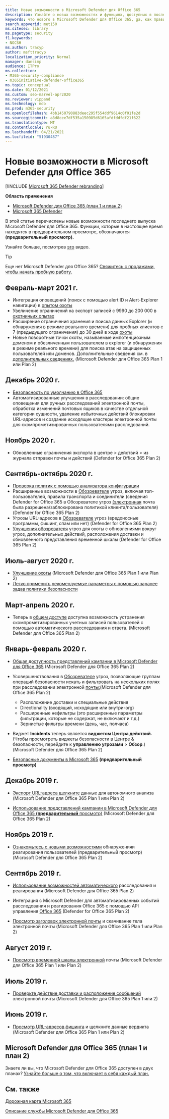 ```yaml
---
title: Новые возможности в Microsoft Defender для Office 365
description: Узнайте о новых возможностях и функциях, доступных в последнем выпуске Microsoft Defender для Office 365.
keywords: что нового в Microsoft Defender для Office 365, ga, как правило, доступны, возможности, доступные, новые
search.appverid: met150
ms.sitesec: library
ms.pagetype: security
f1.keywords:
- NOCSH
ms.author: tracyp
author: msfttracyp
localization_priority: Normal
manager: dansimp
audience: ITPro
ms.collection:
- M365-security-compliance
- m365initiative-defender-office365
ms.topic: conceptual
ms.date: 01/12/2021
ms.custom: seo-marvel-apr2020
ms.reviewer: vippand
ms.technology: mdo
ms.prod: m365-security
ms.openlocfilehash: 4bb1450790883deec295f554ddf9614c0f01fe2d
ms.sourcegitcommit: a8d8cee7df535a150985d6165afdfddfdf21f622
ms.translationtype: MT
ms.contentlocale: ru-RU
ms.lasthandoff: 04/21/2021
ms.locfileid: "51930487"
---
```

# <a name="whats-new-in-microsoft-defender-for-office-365"></a>Новые возможности в Microsoft Defender для Office 365

[!INCLUDE [Microsoft 365 Defender rebranding](../includes/microsoft-defender-for-office.md)]

**Область применения**
- [Microsoft Defender для Office 365 (план 1 и план 2)](defender-for-office-365.md)
- [Microsoft 365 Defender](../defender/microsoft-365-defender.md)

В этой статье перечислены новые возможности последнего выпуска Microsoft Defender для Office 365. Функции, которые в настоящее время находятся в предварительном просмотре, обозначаются **(предварительный просмотр).**

Узнайте больше, посмотрев [это](https://www.youtube.com/watch?v=Tdz6KfruDGo&list=PL3ZTgFEc7LystRja2GnDeUFqk44k7-KXf&index=3) видео.
> [!TIP]
> Еще нет Microsoft Defender для Office 365? [Свяжитесь с продажами, чтобы начать пробную работу.](https://info.microsoft.com/ww-landing-M365SMB-web-contact.html)

## <a name="februarymarch-2021"></a>Февраль-март 2021 г. 

- Интеграция оповещений (поиск с помощью alert ID и Alert-Explorer навигации) в [опытом охоты](threat-explorer.md)
- Увеличение ограничений на экспорт записей с 9990 до 200 000 в [охотничьих опытах](threat-explorer.md)
- Расширение ограничения хранения и поиска данных Explorer (и обнаружения в режиме реального времени) для пробных клиентов с 7 (предыдущего ограничения) до 30 дней в ходе [охоты](threat-explorer.md)
- Новые поворотные точки охоты,  называемые импотенциозным доменом и обезличенным пользователем в explorer (и обнаружения в режиме реального времени) для поиска атак на защищенных пользователей или доменов.  Дополнительные сведения см. в [дополнительных сведениях.](threat-explorer.md#view-phishing-emails-sent-to-impersonated-users-and-domains) (Microsoft Defender для Office 365 Plan 1 или Plan 2)

## <a name="december-2020"></a>Декабрь 2020 г.

- [Безопасность по умолчанию в Office 365](secure-by-default.md)
- Автоматизированные улучшения в расследовании: общие оповещения для ручных расследований электронной почты, обработка изменений почтовых ящиков в качестве отдельной категории сущности, удаление избыточных действий блокировки URL-адресов и создание исходящие кластеры электронной почты для скомпрометизированных пользователями расследований.

## <a name="november-2020"></a>Ноябрь 2020 г.

- Обновленные ограничения экспорта в центре > действий > из журнала отправки почты и действий (Defender for Office 365 Plan 2)

## <a name="septemberoctober-2020"></a>Сентябрь-октябрь 2020 г.

- [Проверка политик с помощью анализатора конфигурации](configuration-analyzer-for-security-policies.md)
- Расширенные возможности в [Обозревателе](threat-explorer.md#new-features-in-threat-explorer-and-real-time-detections) угроз, включая топ-пользователей, правила транспорта и соединители (сведения Defender for Office 365 в Обозревателе угроз [(электронная](threat-explorer.md) почта была разрешена/заблокирована политикой клиента/пользователя) (Defender for Office 365 Plan 2)
- Угрозы URL-адресов в [Обозревателе](threat-explorer.md#threats-in-urls) угроз (вредоносные программы, фишинг, спам или нет) (Defender for Office 365 Plan 2)
- [Улучшения обозревателя](threat-explorer.md#improvements-to-the-threat-hunting-experience-upcoming) угроз для охоты с обновлениями вокруг угроз, дополнительных действий, расположения доставки и обновленного представления временной шкалы (Defender for Office 365 Plan 2)

## <a name="julyaugust-2020"></a>Июль-август 2020 г.

- [Улучшение охоты](threat-explorer.md#improvements-to-threat-hunting-experience) (Microsoft Defender для Office 365 Plan 1 или Plan 2)
- [Легко применить рекомендуемые параметры с помощью заранее задав политики безопасности](preset-security-policies.md)

## <a name="marchapril-2020"></a>Март-апрель 2020 г.

- Теперь в [общем доступе](address-compromised-users-quickly.md) доступна возможность устранения скомпрометизированных учетных записей пользователей с помощью автоматического расследования и ответа. (Microsoft Defender для Office 365 Plan 2)

## <a name="januaryfebruary-2020"></a>Январь-февраль 2020 г.

- [Общая доступность представлений кампании в Microsoft Defender для Office 365](campaigns.md) (Microsoft Defender для Office 365 Plan 2)
- Усовершенствования в [Обозревателе](threat-explorer.md) угроз, позволяющие группам операций безопасности искать и фильтровать на нескольких полях при расследовании электронной [почты:](investigate-malicious-email-that-was-delivered.md)(Microsoft Defender для Office 365 Plan 2)
  - Расположение доставки и специальные действия
  - Directionality (входящий, исходящие или внутри-org)
  - Расширенные нефильтры (это расширенные параметры фильтрации, которые не содержат, не включают и т.д.)
  - Зернистые фильтры времени (день, час, полчаса)

- Виджет **Incidents** теперь является **виджетом Центра действий.** (Чтобы просмотреть виджеты безопасности в Центре & безопасности, перейдите к **управлению угрозами** \> **Обзор**.) (Microsoft Defender для Office 365 Plan 2)

- [Безопасные документы в Microsoft 365](safe-docs.md) **(предварительный просмотр)**

## <a name="december-2019"></a>Декабрь 2019 г.

- [Экспорт URL-адреса щелкните](threat-explorer.md#new-features-in-threat-explorer-and-real-time-detections) данные для автономного анализа (Microsoft Defender для Office 365 Plan 1 или Plan 2)

- [Использование представлений кампании в Microsoft Defender для Office 365 **(предварительный** просмотр)](campaigns.md) (Microsoft Defender для Office 365 Plan 2)

## <a name="november-2019"></a>Ноябрь 2019 г.

- [Ознакомьтесь с новыми возможностями](address-compromised-users-quickly.md) обнаруженияи реагирования пользователей (предварительный просмотр) (Microsoft Defender для Office 365 Plan 2)

## <a name="september-2019"></a>Сентябрь 2019 г.

- [Использование возможностей автоматического](automated-investigation-response-office.md) расследования и реагирования (Microsoft Defender для Office 365 Plan 2)

- Интеграция с Microsoft Defender для автоматизированных событий расследования и реагирования Office 365 с помощью API управления [Office 365](/office/office-365-management-api/office-365-management-activity-api-schema#office-365-advanced-threat-protection-and-threat-investigation-and-response-schema) (Defender for Office 365 Plan 2)

- [Просмотр заголовок электронной почты](investigate-malicious-email-that-was-delivered.md) и скачивание тела электронной почты (Microsoft Defender для Office 365 Plan 1 или Plan 2)

## <a name="august-2019"></a>Август 2019 г.

- [Просмотр временной шкалы электронной](investigate-malicious-email-that-was-delivered.md#view-the-timeline-of-your-email) почты (Microsoft Defender для Office 365 Plan 1 или Plan 2)

## <a name="july-2019"></a>Июль 2019 г.

- [Проверьте действие доставки и расположение сообщений](investigate-malicious-email-that-was-delivered.md#check-the-delivery-action-and-location) электронной почты (Microsoft Defender для Office 365 Plan 1 или 2)

## <a name="june-2019"></a>Июнь 2019 г.

- [Просмотр URL-адресов фишинга](threat-explorer.md#view-phishing-url-and-click-verdict-data) и щелкните данные вердикта (Microsoft Defender для Office 365 Plan 1 или Plan 2)

## <a name="microsoft-defender-for-office-365-plan-1-and-plan-2"></a>Microsoft Defender для Office 365 (план 1 и план 2)

Знаете ли вы, что Microsoft Defender для Office 365 доступен в двух планах? [Узнайте больше о том, что включает в себя каждый план.](defender-for-office-365.md#microsoft-defender-for-office-365-plan-1-and-plan-2)

## <a name="see-also"></a>См. также

[Дорожная карта Microsoft 365](https://www.microsoft.com/microsoft-365/roadmap)

[Описание службы Microsoft Defender для Office 365](/office365/servicedescriptions/office-365-advanced-threat-protection-service-description)
